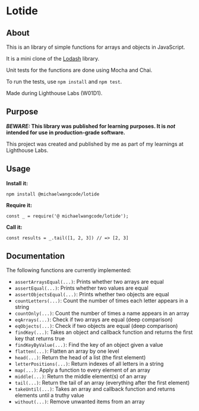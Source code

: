 # Lotide

## About 

This is an library of simple functions for arrays and objects in JavaScript.

It is a mini clone of the [Lodash](https://lodash.com) library.

Unit tests for the functions are done using Mocha and Chai.

To run the tests, use `npm install` and `npm test`.

Made during Lighthouse Labs (W01D1).

## Purpose

**_BEWARE:_ This library was published for learning purposes. It is _not_ intended for use in production-grade software.**

This project was created and published by me as part of my learnings at Lighthouse Labs. 

## Usage

**Install it:**

`npm install @michaelwangcode/lotide`

**Require it:**

`const _ = require('@ michaelwangcode/lotide');`

**Call it:**

`const results = _.tail([1, 2, 3]) // => [2, 3]`

## Documentation

The following functions are currently implemented:

* `assertArraysEqual(...)`: Prints whether two arrays are equal
* `assertEqual(...)`: Prints whether two values are equal
* `assertObjectsEqual(...)`: Prints whether two objects are equal
* `countLetters(...)`: Count the number of times each letter appears in a string
* `countOnly(...)`: Count the number of times a name appears in an array
* `eqArrays(...)`: Check if two arrays are equal (deep comparison)
* `eqObjects(...)`: Check if two objects are equal (deep comparison)
* `findKey(...)`: Takes an object and callback function and returns the first key that returns true
* `findKeyByValue(...)`: Find the key of an object given a value
* `flatten(...)`: Flatten an array by one level
* `head(...)`: Return the head of a list (the first element)
* `letterPositions(...)`: Return indexes of all letters in a string
* `map(...)`: Apply a function to every element of an array
* `middle(...)`: Return the middle element(s) of an array
* `tail(...)`: Return the tail of an array (everything after the first element)
* `takeUntil(...)`: Takes an array and callback function and returns elements until a truthy value
* `without(...)`: Remove unwanted items from an array